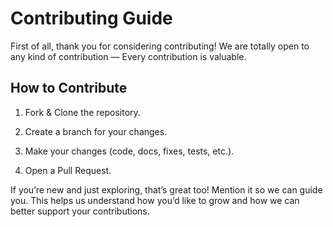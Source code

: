 # Contributing Guide

First of all, thank you for considering contributing!
We are totally open to any kind of contribution — Every contribution is valuable.

## How to Contribute

1. Fork & Clone the repository.

2. Create a branch for your changes.

3. Make your changes (code, docs, fixes, tests, etc.).

4. Open a Pull Request.

If you’re new and just exploring, that’s great too! Mention it so we can guide you.
This helps us understand how you’d like to grow and how we can better support your contributions.

